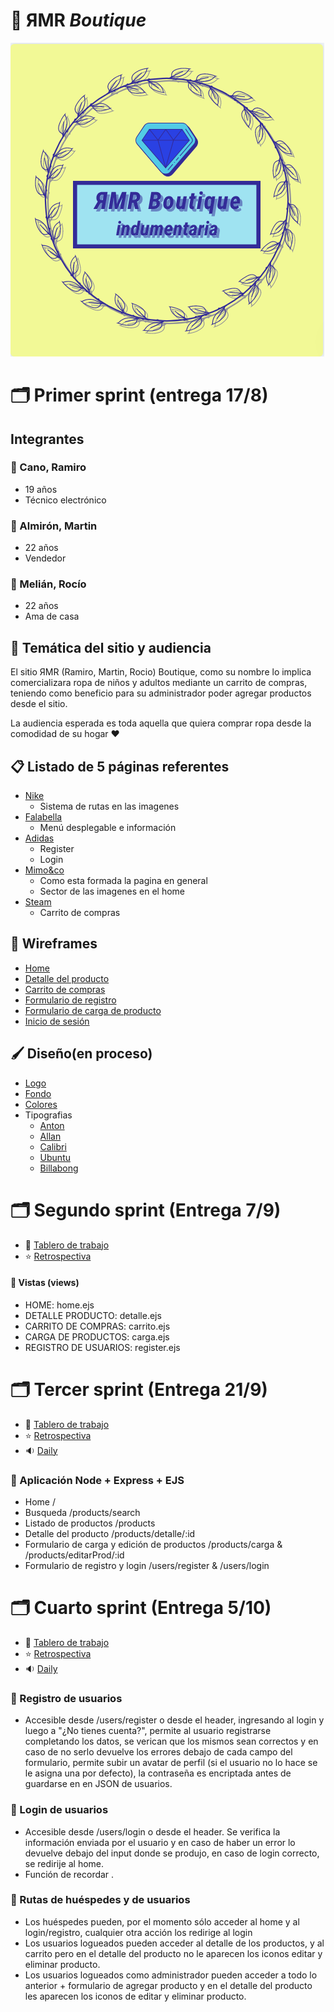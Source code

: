 # 👚 ЯMR *Boutique*

![logotipo](./sitio/public/images/logotipo2.png)

# 🗂 Primer sprint (entrega 17/8)

## Integrantes


### 👖  Cano, Ramiro
  - 19 años
  - Técnico electrónico

### 👖 Almirón, Martin
  - 22 años
  - Vendedor


### 👗 Melián, Rocío
  - 22 años
  - Ama de casa

## 👀 Temática del sitio y audiencia
 El sitio ЯMR (Ramiro, Martin, Rocio) Boutique, como su nombre lo implica comercializara ropa de niños y adultos mediante un carrito de compras, teniendo como beneficio para su administrador poder agregar productos desde el sitio.

 La audiencia esperada es toda aquella que quiera comprar ropa desde la comodidad de su hogar ♥

 ## 📋 Listado de 5 páginas referentes

 - [Nike](https://www.nike.com/ar/)
    - Sistema de rutas en las imagenes
 - [Falabella](https://www.falabella.com/falabella-cl/)
    - Menú desplegable e información
 - [Adidas](https://www.adidas.com.ar/)
    - Register
    - Login
 - [Mimo&co](https://www.mimo.com.ar/)
    - Como esta formada la pagina en general
    - Sector de las imagenes en el home
 - [Steam](https://store.steampowered.com/)
    - Carrito de compras

 ## 📝 Wireframes
 - [Home](https://github.com/RocioMelian/Grupo_11_RMRBoutique/blob/master/sprint1/wireframes/home.jpg)
 - [Detalle del producto](https://github.com/RocioMelian/Grupo_11_RMRBoutique/blob/master/sprint1/wireframes/detalle-producto.png)
 - [Carrito de compras](https://github.com/RocioMelian/Grupo_11_RMRBoutique/blob/master/sprint1/wireframes/carrito.png)
 - [Formulario de registro](https://github.com/RocioMelian/Grupo_11_RMRBoutique/blob/master/sprint1/wireframes/register.png)
 - [Formulario de carga de producto](https://github.com/RocioMelian/Grupo_11_RMRBoutique/blob/master/sprint1/wireframes/form-admin.png)
 - [Inicio de sesión](https://github.com/RocioMelian/Grupo_11_RMRBoutique/blob/master/sprint1/wireframes/login.png)

## 🖌 Diseño(en proceso)
- [Logo](https://github.com/RocioMelian/Grupo_11_RMRBoutique/blob/master/sitio/public/images/logotipo2.png)
- [Fondo](https://github.com/RocioMelian/Grupo_11_RMRBoutique/blob/master/sitio/public/images/fondoo.jpg)
- [Colores](https://github.com/RocioMelian/Grupo_11_RMRBoutique/tree/master/sprint1/paletaColores)
- Tipografias
   - [Anton](https://fonts.google.com/specimen/Anton?query=anton)
   - [Allan](https://fonts.google.com/specimen/Allan?query=allan)
   - [Calibri](https://fonts.google.com/?query=calibri)
   - [Ubuntu](https://fonts.google.com/specimen/Ubuntu?query=ubuntu)
   - [Billabong](https://fonts.google.com/?query=billabong)

# 🗂 Segundo sprint (Entrega 7/9)

- 📑 [Tablero de trabajo](https://trello.com/b/uB2due9N/grupo-11-%D1%8Fmr-boutique)
- ⭐ [Retrospectiva](https://github.com/RocioMelian/Grupo_11_RMRBoutique/blob/master/retro.md)

#### 📄 Vistas (views)
  - HOME: home.ejs
  - DETALLE PRODUCTO: detalle.ejs
  - CARRITO DE COMPRAS: carrito.ejs
  - CARGA DE PRODUCTOS: carga.ejs
  - REGISTRO DE USUARIOS: register.ejs

# 🗂 Tercer sprint (Entrega 21/9)

  - 📑 [Tablero de trabajo](https://trello.com/b/uB2due9N/grupo-11-%D1%8Fmr-boutique)
  - ⭐ [Retrospectiva](https://github.com/RocioMelian/Grupo_11_RMRBoutique/blob/master/retro.md)
  - 🔉 [Daily](https://github.com/RocioMelian/Grupo_11_RMRBoutique/blob/master/daily.md)

### 📜 Aplicación Node + Express + EJS
  - Home /
  - Busqueda /products/search
  - Listado de productos /products
  - Detalle del producto /products/detalle/:id
  - Formulario de carga y edición de productos /products/carga & /products/editarProd/:id
  - Formulario de registro y login /users/register & /users/login

  # 🗂 Cuarto sprint (Entrega 5/10)

  - 📑 [Tablero de trabajo](https://trello.com/b/uB2due9N/grupo-11-%D1%8Fmr-boutique)
  - ⭐ [Retrospectiva](https://github.com/RocioMelian/Grupo_11_RMRBoutique/blob/master/retro.md)
  - 🔉 [Daily](https://github.com/RocioMelian/Grupo_11_RMRBoutique/blob/master/daily.md)

  ### 👤 Registro de usuarios
  -  Accesible desde /users/register o desde el header, ingresando al login y luego a "¿No tienes cuenta?", permite al usuario registrarse completando los datos, se verican que los mismos sean correctos y en caso de no serlo devuelve los errores debajo de cada campo del formulario, permite subir un avatar de perfil (si el usuario no lo hace se le asigna una por defecto), la contraseña es encriptada antes de guardarse en en JSON de usuarios.

### 🌂 Login de usuarios
   - Accesible desde /users/login o desde el header. Se verifica la información enviada por el usuario y en caso de haber un error lo devuelve debajo del input donde se produjo, en caso de login correcto, se redirije al home.
   - Función de recordar .

### 🚦 Rutas de huéspedes y de usuarios
  - Los huéspedes pueden, por el momento sólo acceder al home y al login/registro, cualquier otra acción los redirige al login
  - Los usuarios logueados pueden acceder al detalle de los productos, y al carrito pero en el detalle del producto no le aparecen los iconos editar y eliminar producto.
  - Los usuarios logueados como administrador pueden acceder a todo lo anterior + formulario de agregar producto y en el detalle del producto les aparecen los iconos de editar y eliminar producto.
